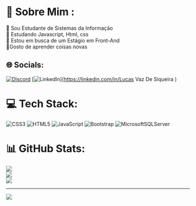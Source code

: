 # 💫 Sobre Mim :
🔭 Sou Estudante de Sistemas da Informação<br>🌱 Estudando Javascript, Html, css<br>👯 Estou em busca de um Estágio em Front-And<br>💬Gosto de aprender coisas novas


## 🌐 Socials:
[![Discord](https://img.shields.io/badge/Discord-%237289DA.svg?logo=discord&logoColor=white)](https://discord.gg/nippo.) [![LinkedIn](https://img.shields.io/badge/LinkedIn-%230077B5.svg?logo=linkedin&logoColor=white)](https://linkedin.com/in/Lucas Vaz De Siqueira  ) 

# 💻 Tech Stack:
![CSS3](https://img.shields.io/badge/css3-%231572B6.svg?style=for-the-badge&logo=css3&logoColor=white) ![HTML5](https://img.shields.io/badge/html5-%23E34F26.svg?style=for-the-badge&logo=html5&logoColor=white) ![JavaScript](https://img.shields.io/badge/javascript-%23323330.svg?style=for-the-badge&logo=javascript&logoColor=%23F7DF1E) ![Bootstrap](https://img.shields.io/badge/bootstrap-%238511FA.svg?style=for-the-badge&logo=bootstrap&logoColor=white) ![MicrosoftSQLServer](https://img.shields.io/badge/Microsoft%20SQL%20Server-CC2927?style=for-the-badge&logo=microsoft%20sql%20server&logoColor=white)
# 📊 GitHub Stats:
![](https://github-readme-stats.vercel.app/api?username=LucasVazDeSiqueira&theme=blue-green&hide_border=false&include_all_commits=false&count_private=false)<br/>
![](https://github-readme-streak-stats.herokuapp.com/?user=LucasVazDeSiqueira&theme=blue-green&hide_border=false)<br/>
![](https://github-readme-stats.vercel.app/api/top-langs/?username=LucasVazDeSiqueira&theme=blue-green&hide_border=false&include_all_commits=false&count_private=false&layout=compact)

---
[![](https://visitcount.itsvg.in/api?id=LucasVazDeSiqueira&icon=0&color=0)](https://visitcount.itsvg.in)

<!-- Proudly created with GPRM ( https://gprm.itsvg.in ) -->
